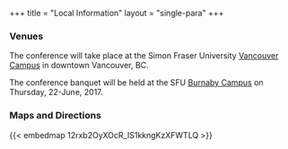 +++
title = "Local Information"
layout = "single-para"
+++

### Venues

The conference will take place at the Simon Fraser University [Vancouver Campus](https://www.sfu.ca/campuses/vancouver.html) in downtown Vancouver, BC. 

The conference banquet will be held at the SFU [Burnaby Campus](https://www.sfu.ca/campuses/burnaby.html) on Thursday, 22-June, 2017.

### Maps and Directions

<!--- An interactive campus map may be found through the SFU website [Maps + Directions page](https://www.sfu.ca/campuses/maps-and-directions/burnaby-map.html) -->

{{< embedmap 12rxb2OyXOcR_IS1kkngKzXFWTLQ >}}